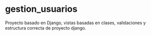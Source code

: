 # gestion_usuarios
Proyecto basado en Django, vistas basadas en clases, validaciones y estructura correcta de proyecto django.
